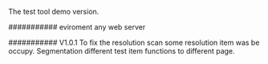 The test tool demo version.

########### eviroment
any web server

########### V1.0.1
To fix the resolution scan some resolution item was be occupy.
Segmentation different test item functions to different page.
